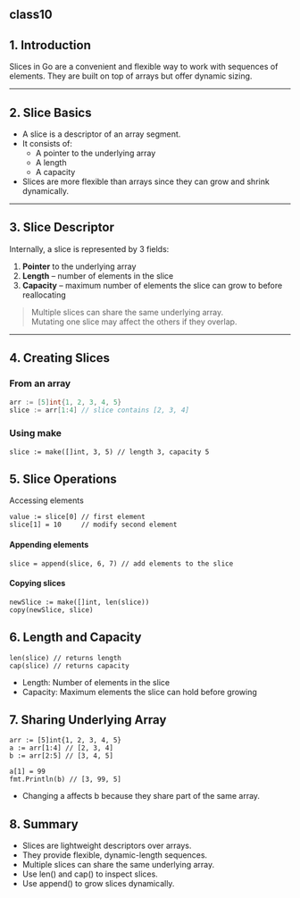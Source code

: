 ## class10

## 1. Introduction

Slices in Go are a convenient and flexible way to work with sequences of elements. They are built on top of arrays but offer dynamic sizing.

---

## 2. Slice Basics

- A slice is a descriptor of an array segment.
- It consists of:
  - A pointer to the underlying array
  - A length
  - A capacity
- Slices are more flexible than arrays since they can grow and shrink dynamically.

---

## 3. Slice Descriptor

Internally, a slice is represented by 3 fields:

1. **Pointer** to the underlying array
2. **Length** – number of elements in the slice
3. **Capacity** – maximum number of elements the slice can grow to before reallocating

> Multiple slices can share the same underlying array.  
> Mutating one slice may affect the others if they overlap.

---

## 4. Creating Slices

### From an array

```go
arr := [5]int{1, 2, 3, 4, 5}
slice := arr[1:4] // slice contains [2, 3, 4]
```
### Using make
```
slice := make([]int, 3, 5) // length 3, capacity 5
```
## 5. Slice Operations
Accessing elements
```
value := slice[0] // first element
slice[1] = 10     // modify second element
```
#### Appending elements
```
slice = append(slice, 6, 7) // add elements to the slice
```
#### Copying slices
```
newSlice := make([]int, len(slice))
copy(newSlice, slice)
```

## 6. Length and Capacity
```
len(slice) // returns length
cap(slice) // returns capacity
```

- Length: Number of elements in the slice
- Capacity: Maximum elements the slice can hold before growing

## 7. Sharing Underlying Array
```
arr := [5]int{1, 2, 3, 4, 5}
a := arr[1:4] // [2, 3, 4]
b := arr[2:5] // [3, 4, 5]

a[1] = 99
fmt.Println(b) // [3, 99, 5]
```

- Changing a affects b because they share part of the same array.

## 8. Summary
- Slices are lightweight descriptors over arrays.
- They provide flexible, dynamic-length sequences.
- Multiple slices can share the same underlying array.
- Use len() and cap() to inspect slices.
- Use append() to grow slices dynamically.
